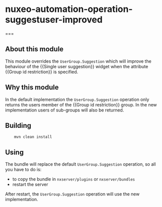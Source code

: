 # nuxeo-automation-operation-suggestuser-improved
===

## About this module

This module overrides the `UserGroup.Suggestion` which will improve the behaviour of the {{Single user suggestion}} widget when the attribute {{Group id restriction}} is specified.

## Why this module

In the default implementation the `UserGroup.Suggestion` operation only returns the users member of the {{Group id restriction}} group. In the new implementation users of sub-groups will also be returned.

## Building 

        mvn clean install

## Using

The bundle will replace the default `UserGroup.Suggestion` operation, so all you have to do is:

 - to copy the bundle in `nxserver/plugins` or `nxserver/bundles`
 - restart the server

After restart, the `UserGroup.Suggestion` operation will use the new implementation.


